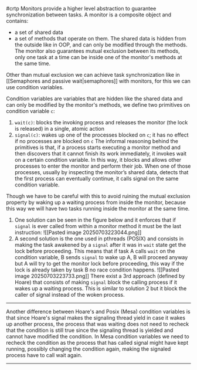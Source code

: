 #crtp 
Monitors provide a higher level abstraction to guarantee synchronization between tasks.
A monitor is a composite object and contains:
- a set of shared data
- a set of methods that operate on them.
The shared data is hidden from the outside like in OOP, and can only be modified through the methods.
The monitor also guarantees mutual exclusion between its methods, only one task at a time can be inside one of the monitor's methods at the same time.

Other than mutual exclusion we can achieve task synchronization like in [[Semaphores and passive wait|semaphores]] with monitors, for this we can use condition variables.

Condition variables are variables that are hidden like the shared data and can only be modified by the monitor's methods, we define two primitives on condition variable `c`:
1. `wait(c)`: blocks the invoking process and releases the monitor (the lock is released) in a single, atomic action
2. `signal(c)`: wakes up one of the processes blocked on `c`; it has no effect if no processes are blocked on `c`
The informal reasoning behind the primitives is that, if a process starts executing a monitor method and then discovers that it cannot finish its work immediately, it invokes wait on a certain condition variable. In this way, it blocks and allows other processes to enter the monitor and perform their job.
When one of those processes, usually by inspecting the monitor’s shared data, detects that the first process can eventually continue, it calls signal on the same condition variable.

Though we have to be careful with this to avoid ruining the mutual exclusion property by waking up a waiting process from inside the monitor, because this way we will have two tasks running inside the monitor at the same time.
1. One solution can be seen in the figure below and it enforces that if `signal` is ever called from within a monitor method it must be the last instruction:
	![[Pasted image 20250703223044.png]]
2. A second solution is the one used in pthreads (POSIX) and consists in making the task awakened by a `signal` after it was in `wait` state get the lock before proceeding. This means that if task A calls `wait` on the condition variable, B sends `signal` to wake up A, B will proceed anyway but A will try to get the monitor lock before proceeding, this way if the lock is already taken by task B no race condition happens.
	 ![[Pasted image 20250703223733.png]]
There exist a 3rd approach (defined by Hoare) that consists of making `signal` block the calling process if it wakes up a waiting process. This is similar to solution 2 but it block the caller of signal instead of the woken process. 

---

Another difference between Hoare's and Posix (Mesa) condition variables is that since Hoare's signal makes the signaling thread yield in case it wakes up another process, the process that was waiting does not need to recheck that the condition is still true since the signaling thread is yielded and cannot have modified the condition.
In Mesa condition variables we need to recheck the condition as the process that has called signal might have kept running, possibly changing the condition again, making the signaled process have to call wait again. 

---

